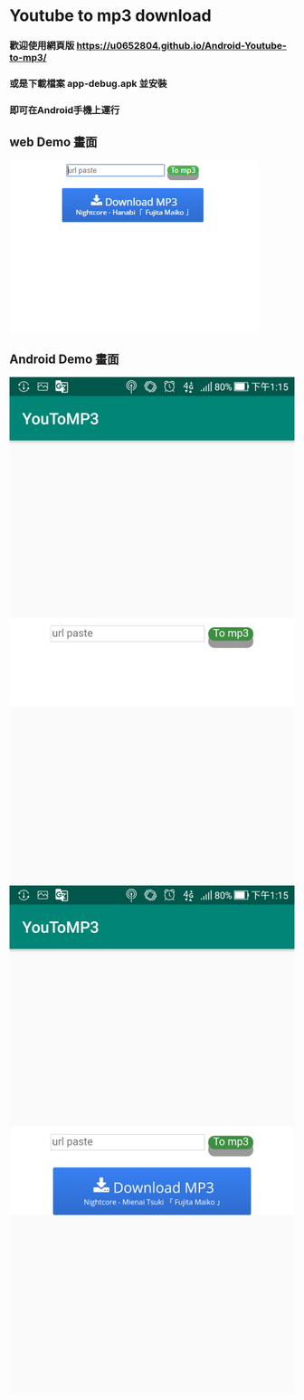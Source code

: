 # Youtube to mp3 download

### 歡迎使用網頁版 https://u0652804.github.io/Android-Youtube-to-mp3/

### 或是下載檔案 app-debug.apk 並安裝

### 即可在Android手機上運行

## web Demo 畫面

![web Demo](/image/webDemo.PNG)

## Android Demo 畫面

![Android Demo](/image/androidDemo1.png)
![Android Demo](/image/androidDemo2.png)
